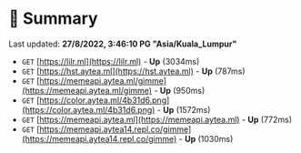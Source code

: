 # 📖 Summary
Last updated: **27/8/2022, 3:46:10 PG "Asia/Kuala_Lumpur"**

- `GET` [https://lilr.ml](https://lilr.ml) - **Up** (3034ms)
- `GET` [https://hst.aytea.ml](https://hst.aytea.ml) - **Up** (787ms)
- `GET` [https://memeapi.aytea.ml/gimme](https://memeapi.aytea.ml/gimme) - **Up** (950ms)
- `GET` [https://color.aytea.ml/4b31d6.png](https://color.aytea.ml/4b31d6.png) - **Up** (1572ms)
- `GET` [https://memeapi.aytea.ml](https://memeapi.aytea.ml) - **Up** (772ms)
- `GET` [https://memeapi.aytea14.repl.co/gimme](https://memeapi.aytea14.repl.co/gimme) - **Up** (1030ms)
